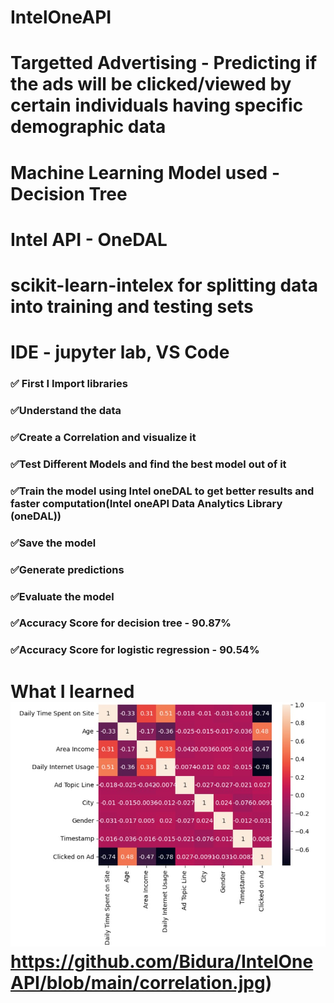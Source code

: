 # IntelOneAPI
# Targetted Advertising - Predicting if the ads will be clicked/viewed by certain individuals having specific demographic data
# Machine Learning Model used - Decision Tree
# Intel API - OneDAL
# scikit-learn-intelex for splitting data into training and testing sets
# IDE - jupyter lab, VS Code
### ✅ First I Import libraries
### ✅Understand the data
### ✅Create a Correlation and visualize it
### ✅Test Different Models and find the best model out of it
### ✅Train the model using Intel oneDAL to get better results and faster computation(Intel oneAPI Data Analytics Library (oneDAL))
### ✅Save the model
### ✅Generate predictions
### ✅Evaluate the model
### ✅Accuracy Score for decision tree - 90.87%
### ✅Accuracy Score for logistic regression - 90.54%
# What I learned ![image](https://github.com/Bidura/IntelOneAPI/blob/main/correlation.jpg)https://github.com/Bidura/IntelOneAPI/blob/main/correlation.jpg)
